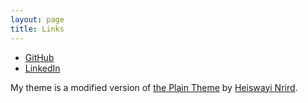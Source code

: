 ```yaml
---
layout: page
title: Links 
---
```

* [GitHub](https://github.com/kristenmasada)
* [LinkedIn](https://www.linkedin.com/in/kristen-masada-b50b01162)

My theme is a modified version of [the Plain Theme](http://github.com/heiswayi/the-plain) by [Heiswayi Nrird](http://heiswayi.github.io). 


